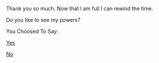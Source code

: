 Thank you so much.
Now that I am full I can rewind the time.

Do you like to see my powers?

You Choosed To Say:

[Yes](../little-me.md)

[No](../pikachu_wins.md)
